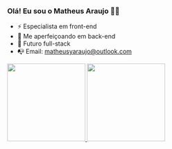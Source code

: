 ### Olá! Eu sou o Matheus Araujo 👋🏼

- ⚡ Especialista em front-end
- 🌱 Me aperfeiçoando em back-end
- 💬 Futuro full-stack
- 📭 Email: matheusyaraujo@outlook.com

<div>
  <a href="https://github.com/matheusyaraujoo">
    <img height="180em" src="https://github-readme-stats.vercel.app/api?username=matheusyaraujoo&show_icons=true&theme=chartreuse-dark"/>
    <img height="180em" src="https://github-readme-stats.vercel.app/api/top-langs/?username=anuraghazra&layout=donut)](https://github.com/anuraghazra/github-readme-stats&show_icons=true&theme=chartreuse-dark"/>
    
</div>
